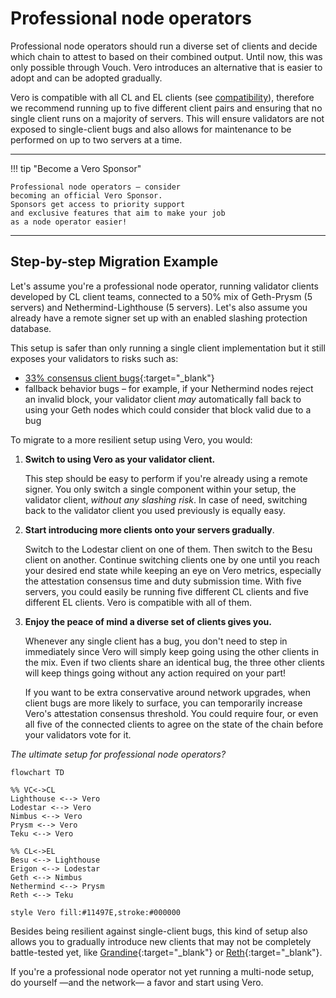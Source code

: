 # Professional node operators

Professional node operators should run
a diverse set of clients and decide which chain to attest
to based on their combined output. Until now, this was only
possible through Vouch. Vero introduces an alternative
that is easier to adopt and can be adopted gradually.

Vero is compatible with all CL and EL clients
(see [compatibility](../compatibility.md)),
therefore we recommend running up to five different
client pairs and ensuring that no single client runs
on a majority of servers. This will ensure validators
are not exposed to single-client bugs and also allows
for maintenance to be performed on up to two servers
at a time.

___

!!! tip "Become a Vero Sponsor"

    Professional node operators – consider
    becoming an official Vero Sponsor.
    Sponsors get access to priority support
    and exclusive features that aim to make your job
    as a node operator easier!

___

## Step-by-step Migration Example

Let's assume you're a professional node operator, running validator
clients developed by CL client teams, connected to a 50% mix of
Geth-Prysm (5 servers) and Nethermind-Lighthouse (5 servers).
Let's also assume you already have a remote signer set up
with an enabled slashing protection database.

This setup is safer than only running a single client
implementation but it still exposes your
validators to risks such as:

- [33% consensus client bugs](https://x.com/potuz_eth/status/1768418899111113125){:target="_blank"}
- fallback behavior bugs – for example, if your Nethermind nodes
  reject an invalid block, your validator client *may* automatically
  fall back to using your Geth nodes which could consider that block
  valid due to a bug

To migrate to a more resilient setup using Vero, you would:

1. **Switch to using Vero as your validator client.**

    This step should be easy to perform if you're already using
    a remote signer. You only switch a single component
    within your setup, the validator client, _without any slashing risk_.
    In case of need, switching back to the validator client you used
    previously is equally easy.

2. **Start introducing more clients onto your servers gradually**.

    Switch to the Lodestar client on one of them. Then switch to the
    Besu client on another. Continue switching clients one by one until
    you reach your desired end state while keeping an eye on Vero metrics,
    especially the attestation consensus time and duty submission time.
    With five servers, you could easily be running five different CL clients
    and five different EL clients. Vero is compatible with all of them.

3. **Enjoy the peace of mind a diverse set of clients gives you.**

    Whenever any single client has a bug, you don't need to step in
    immediately since Vero will simply keep going using the other
    clients in the mix. Even if two clients share an identical bug,
    the three other clients will keep things going without any
    action required on your part!

    If you want to be extra conservative around network upgrades,
    when client bugs are more likely to surface, you can temporarily
    increase Vero's attestation consensus threshold. You could require four,
    or even all five of the connected clients to agree on the state of
    the chain before your validators vote for it.

*The ultimate setup for professional node operators?*

```mermaid
flowchart TD

%% VC<->CL
Lighthouse <--> Vero
Lodestar <--> Vero
Nimbus <--> Vero
Prysm <--> Vero
Teku <--> Vero

%% CL<->EL
Besu <--> Lighthouse
Erigon <--> Lodestar
Geth <--> Nimbus
Nethermind <--> Prysm
Reth <--> Teku

style Vero fill:#11497E,stroke:#000000
```

Besides being resilient against single-client bugs,
this kind of setup also allows you to gradually introduce new
clients that may not be completely battle-tested yet, like
[Grandine](https://github.com/grandinetech/grandine){:target="_blank"} or
[Reth](https://github.com/paradigmxyz/reth){:target="_blank"}.

If you're a professional node operator not yet running
a multi-node setup, do yourself —and the network— a favor
and start using Vero.
